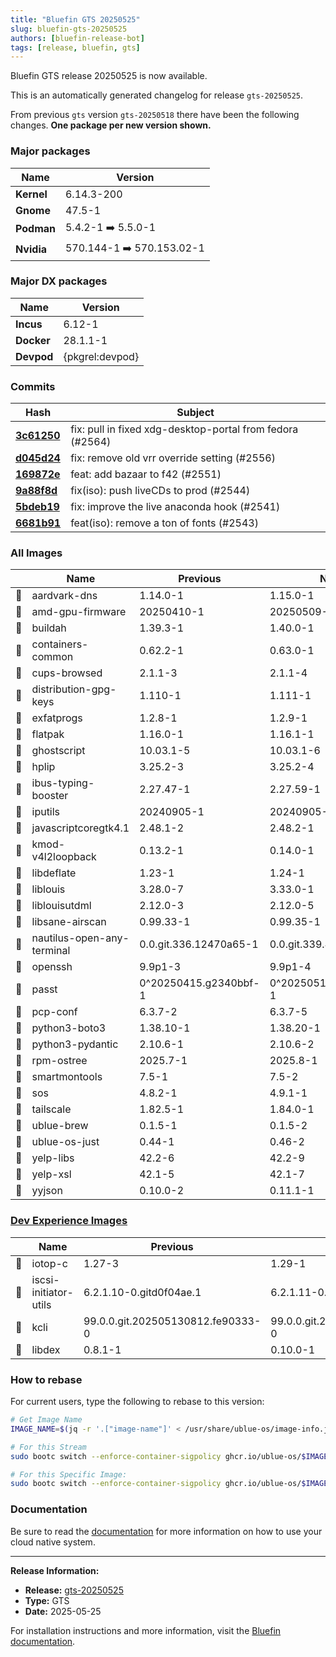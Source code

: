 ```yaml
---
title: "Bluefin GTS 20250525"
slug: bluefin-gts-20250525
authors: [bluefin-release-bot]
tags: [release, bluefin, gts]
---
```


Bluefin GTS release 20250525 is now available.

<!--truncate-->

This is an automatically generated changelog for release `gts-20250525`.

From previous `gts` version `gts-20250518` there have been the following changes. **One package per new version shown.**

### Major packages
| Name | Version |
| --- | --- |
| **Kernel** | 6.14.3-200 |
| **Gnome** | 47.5-1 |
| **Podman** | 5.4.2-1 ➡️ 5.5.0-1 |
| **Nvidia** | 570.144-1 ➡️ 570.153.02-1 |

### Major DX packages
| Name | Version |
| --- | --- |
| **Incus** | 6.12-1 |
| **Docker** | 28.1.1-1 |
| **Devpod** | {pkgrel:devpod} |

### Commits
| Hash | Subject |
| --- | --- |
| **[3c61250](https://github.com/ublue-os/bluefin/commit/3c6125011f00ad14a4f7a1f00cd6f5071590a2b1)** | fix: pull in fixed xdg-desktop-portal from fedora (#2564) |
| **[d045d24](https://github.com/ublue-os/bluefin/commit/d045d24ddd2e483e0ad80f31becf597ae4012433)** | fix: remove old vrr override setting (#2556) |
| **[169872e](https://github.com/ublue-os/bluefin/commit/169872efa70c1e574905abcdb23f9a6935faae7a)** | feat: add bazaar to f42 (#2551) |
| **[9a88f8d](https://github.com/ublue-os/bluefin/commit/9a88f8d62bcf7551a95515214781449bfabf5c83)** | fix(iso): push liveCDs to prod (#2544) |
| **[5bdeb19](https://github.com/ublue-os/bluefin/commit/5bdeb19ad245440f1e60f355c5854c1d35a966ed)** | fix: improve the live anaconda hook (#2541) |
| **[6681b91](https://github.com/ublue-os/bluefin/commit/6681b91d6938be2a19b13793cd2aa46a096916ce)** | feat(iso): remove a ton of fonts (#2543) |

### All Images
| | Name | Previous | New |
| --- | --- | --- | --- |
| 🔄 | aardvark-dns | 1.14.0-1 | 1.15.0-1 |
| 🔄 | amd-gpu-firmware | 20250410-1 | 20250509-1 |
| 🔄 | buildah | 1.39.3-1 | 1.40.0-1 |
| 🔄 | containers-common | 0.62.2-1 | 0.63.0-1 |
| 🔄 | cups-browsed | 2.1.1-3 | 2.1.1-4 |
| 🔄 | distribution-gpg-keys | 1.110-1 | 1.111-1 |
| 🔄 | exfatprogs | 1.2.8-1 | 1.2.9-1 |
| 🔄 | flatpak | 1.16.0-1 | 1.16.1-1 |
| 🔄 | ghostscript | 10.03.1-5 | 10.03.1-6 |
| 🔄 | hplip | 3.25.2-3 | 3.25.2-4 |
| 🔄 | ibus-typing-booster | 2.27.47-1 | 2.27.59-1 |
| 🔄 | iputils | 20240905-1 | 20240905-4 |
| 🔄 | javascriptcoregtk4.1 | 2.48.1-2 | 2.48.2-1 |
| 🔄 | kmod-v4l2loopback | 0.13.2-1 | 0.14.0-1 |
| 🔄 | libdeflate | 1.23-1 | 1.24-1 |
| 🔄 | liblouis | 3.28.0-7 | 3.33.0-1 |
| 🔄 | liblouisutdml | 2.12.0-3 | 2.12.0-5 |
| 🔄 | libsane-airscan | 0.99.33-1 | 0.99.35-1 |
| 🔄 | nautilus-open-any-terminal | 0.0.git.336.12470a65-1 | 0.0.git.339.47f12cbc-1 |
| 🔄 | openssh | 9.9p1-3 | 9.9p1-4 |
| 🔄 | passt | 0^20250415.g2340bbf-1 | 0^20250512.g8ec1341-1 |
| 🔄 | pcp-conf | 6.3.7-2 | 6.3.7-5 |
| 🔄 | python3-boto3 | 1.38.10-1 | 1.38.20-1 |
| 🔄 | python3-pydantic | 2.10.6-1 | 2.10.6-2 |
| 🔄 | rpm-ostree | 2025.7-1 | 2025.8-1 |
| 🔄 | smartmontools | 7.5-1 | 7.5-2 |
| 🔄 | sos | 4.8.2-1 | 4.9.1-1 |
| 🔄 | tailscale | 1.82.5-1 | 1.84.0-1 |
| 🔄 | ublue-brew | 0.1.5-1 | 0.1.5-2 |
| 🔄 | ublue-os-just | 0.44-1 | 0.46-2 |
| 🔄 | yelp-libs | 42.2-6 | 42.2-9 |
| 🔄 | yelp-xsl | 42.1-5 | 42.1-7 |
| 🔄 | yyjson | 0.10.0-2 | 0.11.1-1 |

### [Dev Experience Images](https://docs.projectbluefin.io/bluefin-dx)
| | Name | Previous | New |
| --- | --- | --- | --- |
| 🔄 | iotop-c | 1.27-3 | 1.29-1 |
| 🔄 | iscsi-initiator-utils | 6.2.1.10-0.gitd0f04ae.1 | 6.2.1.11-0.git4b3e853 |
| 🔄 | kcli | 99.0.0.git.202505130812.fe90333-0 | 99.0.0.git.202505241653.96eff4a-0 |
| 🔄 | libdex | 0.8.1-1 | 0.10.0-1 |



### How to rebase
For current users, type the following to rebase to this version:
```bash
# Get Image Name
IMAGE_NAME=$(jq -r '.["image-name"]' < /usr/share/ublue-os/image-info.json)

# For this Stream
sudo bootc switch --enforce-container-sigpolicy ghcr.io/ublue-os/$IMAGE_NAME:gts

# For this Specific Image:
sudo bootc switch --enforce-container-sigpolicy ghcr.io/ublue-os/$IMAGE_NAME:gts-20250525
```

### Documentation
Be sure to read the [documentation](https://docs.projectbluefin.io/) for more information
on how to use your cloud native system.

---

**Release Information:**
- **Release:** [gts-20250525](https://github.com/ublue-os/bluefin/releases/tag/gts-20250525)
- **Type:** GTS
- **Date:** 2025-05-25

For installation instructions and more information, visit the [Bluefin documentation](https://docs.projectbluefin.io/).
